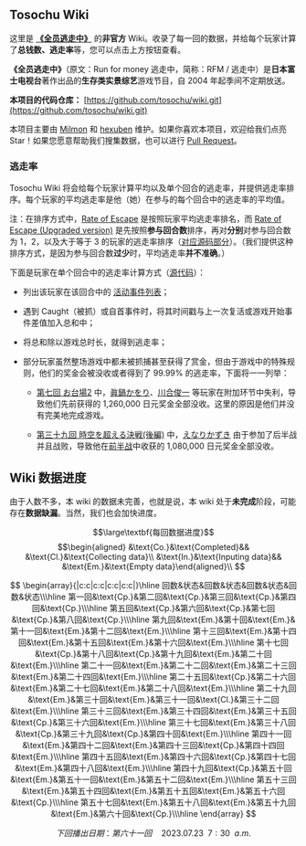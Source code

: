 ## Tosochu Wiki

这里是 [**《全员逃走中》**](https://www.fujitv.co.jp/tosochu/top.html) 的**非官方** Wiki。收录了每一回的数据，并给每个玩家计算了**总钱数、逃走率**等，您可以点击上方按钮查看。

**《全员逃走中》**（原文：Run for money 逃走中，简称：RFM / 逃走中）是**日本富士电视台**著作出品的**生存类实景综艺**游戏节目，自 2004 年起季间不定期放送。

**本项目的代码仓库：** [https://github.com/tosochu/wiki.git](https://github.com/tosochu/wiki.git)

本项目主要由 [Milmon](https://github.com/Molmin) 和 [hexuben](https://github.com/hexuben) 维护。如果你喜欢本项目，欢迎给我们点亮 Star！如果您愿意帮助我们搜集数据，也可以进行 [Pull Request](https://github.com/tosochu/wiki/compare)。

### 逃走率

Tosochu Wiki 将会给每个玩家计算平均以及单个回合的逃走率，并提供逃走率排序。每个玩家的平均逃走率是他（她）在参与的每个回合中的逃走率的平均值。

注：在排序方式中，[Rate of Escape](https://tosochu.github.io/wiki/player/?sort=escapeRate) 是按照玩家平均逃走率排名，而 [Rate of Escape (Upgraded version)](https://tosochu.github.io/wiki/player/?sort=escapeRateBetter) 是先按照**参与回合数**排序，再对**分别**对参与回合数为 1，2，以及大于等于 3 的玩家的逃走率排序（[对应源码部分](https://github.com/tosochu/wiki/blob/master/src/templates/player_list.html#L89-L94)）。（我们提供这种排序方式，是因为参与回合数**过少**时，平均逃走率**并不准确**。）

下面是玩家在单个回合中的逃走率计算方式（[源代码](https://github.com/tosochu/wiki/blob/master/src/build/main.js#L150-L175)）：

- 列出该玩家在该回合中的 [活动事件列表](https://github.com/tosochu/wiki/blob/master/src/build/main.js#L72-L74)；

- 遇到 Caught（被抓）或自首事件时，将其时间戳与上一次复活或游戏开始事件差值加入总和中；

- 将总和除以游戏总时长，就得到逃走率；

- 部分玩家虽然整场游戏中都未被抓捕甚至获得了赏金，但由于游戏中的特殊规则，他们的奖金会被没收或者得到了 99.99% 的逃走率，下面将一一列举：

  - [第七回 お台場2](https://tosochu.github.io/wiki/game/7.html) 中，[眞鍋かをり](https://tosochu.github.io/wiki/player/manabe-kawori.html)、[川合俊一](https://tosochu.github.io/wiki/player/kawai-shunichi.html) 等玩家在附加环节中失利，导致他们先前获得的 1,260,000 日元奖金全部没收。这里的原因是他们并没有完美地完成游戏。

  - [第三十九回 時空を超える決戦(後編)](https://tosochu.github.io/wiki/game/39.html) 中，[えなりかずき](https://tosochu.github.io/wiki/player/enari-kazuki.html) 由于参加了后半战并且战败，导致他在[前半战](https://tosochu.github.io/wiki/game/38.html)中收获的 1,080,000 日元奖金全部没收。

## Wiki 数据进度

由于人数不多，本 wiki 的数据未完善，也就是说，本 wiki 处于**未完成**阶段，可能存在**数据缺漏**。当然，我们也会加快进度。

$$\large\textbf{每回数据进度}$$
$$\begin{aligned}
&\text{Co.}&\text{Completed}&&
&\text{Cl.}&\text{Collecting data}\\
&\text{In.}&\text{Inputing data}&&
&\text{Em.}&\text{Empty data}\end{aligned}\\
$$

$$
\begin{array}{|c:c|c:c|c:c|c:c|}\hline
回数&状态&回数&状态&回数&状态&回数&状态\\\hline
第一回&\text{Cp.}&第二回&\text{Cp.}&第三回&\text{Cp.}&第四回&\text{Cp.}\\\hline
第五回&\text{Cp.}&第六回&\text{Cp.}&第七回&\text{Cp.}&第八回&\text{Cp.}\\\hline
第九回&\text{Em.}&第十回&\text{Em.}&第十一回&\text{Em.}&第十二回&\text{Em.}\\\hline
第十三回&\text{Em.}&第十四回&\text{Em.}&第十五回&\text{Em.}&第十六回&\text{Em.}\\\hline
第十七回&\text{Cp.}&第十八回&\text{Cp.}&第十九回&\text{Em.}&第二十回&\text{Em.}\\\hline
第二十一回&\text{Em.}&第二十二回&\text{Em.}&第二十三回&\text{Em.}&第二十四回&\text{Em.}\\\hline
第二十五回&\text{Cp.}&第二十六回&\text{Em.}&第二十七回&\text{Em.}&第二十八回&\text{Em.}\\\hline
第二十九回&\text{Em.}&第三十回&\text{Em.}&第三十一回&\text{Cl.}&第三十二回&\text{Em.}\\\hline
第三十三回&\text{Em.}&第三十四回&\text{Em.}&第三十五回&\text{Cp.}&第三十六回&\text{Em.}\\\hline
第三十七回&\text{Em.}&第三十八回&\text{Cp.}&第三十九回&\text{Cp.}&第四十回&\text{Em.}\\\hline
第四十一回&\text{Em.}&第四十二回&\text{Em.}&第四十三回&\text{Cp.}&第四十四回&\text{Em.}\\\hline
第四十五回&\text{Em.}&第四十六回&\text{Cp.}&第四十七回&\text{Em.}&第四十八回&\text{Em.}\\\hline
第四十九回&\text{Cp.}&第五十回&\text{Em.}&第五十一回&\text{Em.}&第五十二回&\text{Em.}\\\hline
第五十三回&\text{Em.}&第五十四回&\text{Em.}&第五十五回&\text{Em.}&第五十六回&\text{Cp.}\\\hline
第五十七回&\text{Em.}&第五十八回&\text{Em.}&第五十九回&\text{Em.}&第六十回&\text{Cp.}\\\hline
\end{array}
$$

$$
下回播出日期：第六十一回\quad2023.07.23\enspace7:30\enspace a.m.
$$



